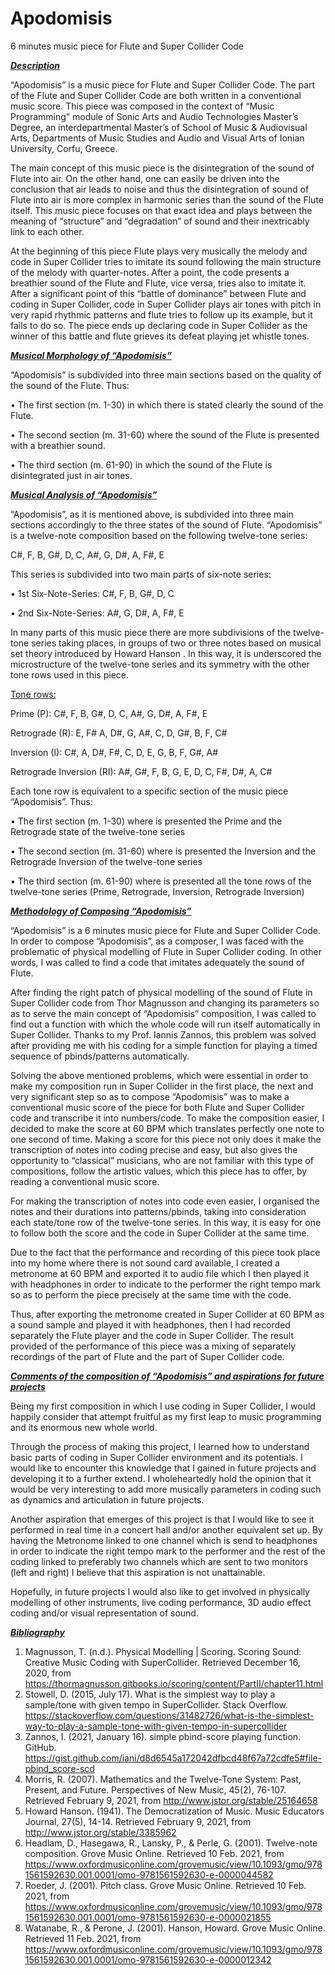# Apodomisis

6 minutes music piece for Flute and Super Collider Code 

***<ins>Description</ins>***

“Apodomisis” is a music piece for Flute and Super Collider Code. The part of the Flute and Super Collider Code are both written in a conventional music score. This piece was composed in the context of “Music Programming” module of Sonic Arts and Audio Technologies Master’s Degree, an interdepartmental Master’s of School of Music & Audiovisual Arts, Departments of Music Studies and Audio and Visual Arts of Ionian University, Corfu, Greece.  

The main concept of this music piece is the disintegration of the sound of Flute into air. On the other hand, one can easily be driven into the conclusion that air leads to noise and thus the disintegration of sound of Flute into air is more complex in harmonic series than the sound of the Flute itself. This music piece focuses on that exact idea and plays between the meaning of “structure” and “degradation” of sound and their inextricably link to each other. 

At the beginning of this piece Flute plays very musically the melody and code in Super Collider tries to imitate its sound following the main structure of the melody with quarter-notes. After a point, the code presents a breathier sound of the Flute and Flute, vice versa, tries also to imitate it. After a significant point of this “battle of dominance” between Flute and coding in Super Collider, code in Super Collider plays air tones with pitch in very rapid rhythmic patterns and flute tries to follow up its example, but it fails to do so. The piece ends up declaring code in Super Collider as the winner of this battle and flute grieves its defeat playing jet whistle tones.      

***<ins>Musical Morphology of “Apodomisis”</ins>*** 

“Apodomisis” is subdivided into three main sections based on the quality of the sound of the Flute. Thus:  

•	The first section (m. 1-30) in which there is stated clearly the sound of the Flute.

•	The second section (m. 31-60) where the sound of the Flute is presented with a breathier sound.

•	The third section (m. 61-90) in which the sound of the Flute is disintegrated just in air tones.  


***<ins>Musical Analysis of “Apodomisis”</ins>***

“Apodomisis”, as it is mentioned above, is subdivided into three main sections accordingly to the three states of the sound of Flute. “Apodomisis” is a twelve-note composition based on the following twelve-tone series:

C#, F, B, G#, D, C, A#, G, D#, A, F#, E

This series is subdivided into two main parts of six-note series:

•	1st Six-Note-Series: C#, F, B, G#, D, C

•	2nd Six-Note-Series: A#, G, D#, A, F#, E

In many parts of this music piece there are more subdivisions of the twelve-tone series taking places, in groups of two or three notes based on musical set theory introduced by Howard Hanson . In this way, it is underscored the microstructure of the twelve-tone series and its symmetry with the other tone rows used in this piece.  

<ins>Tone rows:</ins>

Prime (P): C#, F, B, G#, D, C, A#, G, D#, A, F#, E

Retrograde (R): E, F# A, D#, G, A#, C, D, G#, B, F, C#

Inversion (I): C#, A, D#, F#, C, D, E, G, B, F, G#, A#

Retrograde Inversion (RI): A#, G#, F, B, G, E, D, C, F#, D#, A, C#

Each tone row is equivalent to a specific section of the music piece “Apodomisis”. Thus: 

•	The first section (m. 1-30) where is presented the Prime and the Retrograde state of the twelve-tone series

•	The second section (m. 31-60) where is presented the Inversion and the Retrograde Inversion of the twelve-tone series

•	The third section (m. 61-90) where is presented all the tone rows of the twelve-tone series (Prime, Retrograde, Inversion, Retrograde Inversion) 


***<ins>Methodology of Composing “Apodomisis”</ins>***


“Apodomisis” is a 6 minutes music piece for Flute and Super Collider Code. In order to compose “Apodomisis”, as a composer, I was faced with the problematic of physical modelling of Flute in Super Collider coding. In other words, I was called to find a code that imitates adequately the sound of Flute. 

After finding the right patch of physical modelling of the sound of Flute in Super Collider code from Thor Magnusson  and changing its parameters so as to serve the main concept of “Apodomisis” composition, I was called to find out a function with which the whole code will run itself automatically in Super Collider. Thanks to my Prof. Iannis Zannos, this problem was solved after providing me with his coding for a simple function for playing a timed sequence of pbinds/patterns automatically.

Solving the above mentioned problems, which were essential in order to make my composition run in Super Collider in the first place, the next and very significant step so as to compose “Apodomisis” was to make a conventional music score of the piece for both Flute and Super Collider code and transcribe it into numbers/code. To make the composition easier, I decided to make the score at 60 BPM which translates perfectly one note to one second of time. Making a score for this piece not only does it make the transcription of notes into coding precise and easy, but also gives the opportunity to “classical” musicians, who are not familiar with this type of compositions, follow the artistic values, which this piece has to offer, by reading a conventional music score.     

For making the transcription of notes into code even easier, I organised the notes and their durations into patterns/pbinds, taking into consideration each state/tone row of the twelve-tone series. In this way, it is easy for one to follow both the score and the code in Super Collider at the same time. 

Due to the fact that the performance and recording of this piece took place into my home where there is not sound card available, I created a metronome at 60 BPM and exported it to audio file which I then played it with headphones in order to indicate to the performer the right tempo mark so as to perform the piece precisely at the same time with the code. 

Thus, after exporting the metronome created in Super Collider at 60 BPM as a sound sample and played it with headphones, then I had recorded separately the Flute player and the code in Super Collider. The result provided of the performance of this piece was a mixing of separately recordings of the part of Flute and the part of Super Collider code.  


***<ins>Comments of the composition of “Apodomisis” and aspirations for future projects</ins>***

Being my first composition in which I use coding in Super Collider, I would happily consider that attempt fruitful as my first leap to music programming and its enormous new whole world. 

Through the process of making this project, I learned how to understand basic parts of coding in Super Collider environment and its potentials. I would like to encounter this knowledge that I gained in future projects and developing it to a further extend. I wholeheartedly hold the opinion that it would be very interesting to add more musically parameters in coding such as dynamics and articulation in future projects.  

Another aspiration that emerges of this project is that I would like to see it performed in real time in a concert hall and/or another equivalent set up. By having the Metronome linked to one channel which is send to headphones in order to indicate the right tempo mark to the performer and the rest of the coding linked to preferably two channels which are sent to two monitors (left and right) I believe that this aspiration is not unattainable.  

Hopefully, in future projects I would also like to get involved in physically modelling of other instruments, live coding performance, 3D audio effect coding and/or visual representation of sound.  


***<ins>Bibliography</ins>***

1.	Magnusson, T. (n.d.). Physical Modelling | Scoring. Scoring Sound: Creative Music Coding with SuperCollider. Retrieved December 16, 2020, from https://thormagnusson.gitbooks.io/scoring/content/PartII/chapter11.html
2.	Stowell, D. (2015, July 17). What is the simplest way to play a sample/tone with given tempo in SuperCollider. Stack Overflow. https://stackoverflow.com/questions/31482726/what-is-the-simplest-way-to-play-a-sample-tone-with-given-tempo-in-supercollider
3.	Zannos, I. (2021, January 16). simple pbind-score playing function. GitHub. https://gist.github.com/iani/d8d6545a172042dfbcd48f67a72cdfe5#file-pbind_score-scd
4.	Morris, R. (2007). Mathematics and the Twelve-Tone System: Past, Present, and Future. Perspectives of New Music, 45(2), 76-107. Retrieved February 9, 2021, from http://www.jstor.org/stable/25164658
5.	Howard Hanson. (1941). The Democratization of Music. Music Educators Journal, 27(5), 14-14. Retrieved February 9, 2021, from http://www.jstor.org/stable/3385962
6.  Headlam, D., Hasegawa, R., Lansky, P., & Perle, G.  (2001). Twelve-note composition. Grove Music Online. Retrieved 10 Feb. 2021, from https://www.oxfordmusiconline.com/grovemusic/view/10.1093/gmo/9781561592630.001.0001/omo-9781561592630-e-0000044582
7.	Roeder, J.  (2001). Pitch class. Grove Music Online. Retrieved 10 Feb. 2021, from https://www.oxfordmusiconline.com/grovemusic/view/10.1093/gmo/9781561592630.001.0001/omo-9781561592630-e-0000021855
8.	Watanabe, R., & Perone, J.  (2001). Hanson, Howard. Grove Music Online. Retrieved 11 Feb. 2021, from https://www.oxfordmusiconline.com/grovemusic/view/10.1093/gmo/9781561592630.001.0001/omo-9781561592630-e-0000012342




